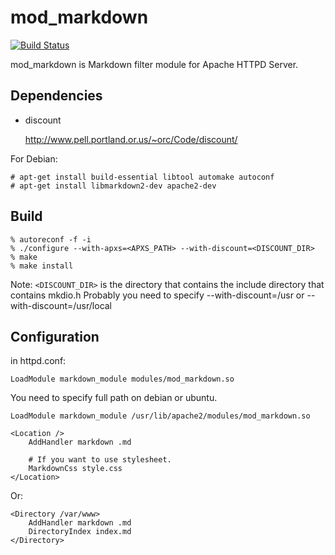 mod_markdown
============

[![Build Status](https://travis-ci.org/hamano/apache-mod-markdown.svg?branch=master)](https://travis-ci.org/hamano/apache-mod-markdown)

mod_markdown is Markdown filter module for Apache HTTPD Server.

## Dependencies

* discount

  http://www.pell.portland.or.us/~orc/Code/discount/

For Debian:

~~~
# apt-get install build-essential libtool automake autoconf
# apt-get install libmarkdown2-dev apache2-dev
~~~

## Build

~~~
% autoreconf -f -i
% ./configure --with-apxs=<APXS_PATH> --with-discount=<DISCOUNT_DIR>
% make
% make install
~~~

Note: `<DISCOUNT_DIR>` is the directory that contains the include directory that contains mkdio.h
Probably you need to specify --with-discount=/usr or --with-discount=/usr/local

## Configuration
in httpd.conf:

~~~
LoadModule markdown_module modules/mod_markdown.so
~~~

You need to specify full path on debian or ubuntu.
~~~
LoadModule markdown_module /usr/lib/apache2/modules/mod_markdown.so
~~~

~~~
<Location />
    AddHandler markdown .md

    # If you want to use stylesheet.
    MarkdownCss style.css
</Location>
~~~

Or:

~~~
<Directory /var/www>
    AddHandler markdown .md
    DirectoryIndex index.md
</Directory>
~~~
